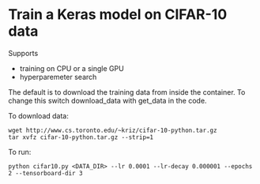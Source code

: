 
# Train a Keras model on CIFAR-10 data

Supports
 - training on CPU or a single GPU
 - hyperparemeter search

The default is to download the training data from inside the container.
To change this switch download_data with get_data in the code.

To download data:
```
wget http://www.cs.toronto.edu/~kriz/cifar-10-python.tar.gz
tar xvfz cifar-10-python.tar.gz --strip=1
```

To run:
```
python cifar10.py <DATA_DIR> --lr 0.0001 --lr-decay 0.000001 --epochs 2 --tensorboard-dir 3
```
